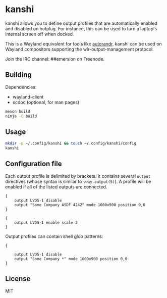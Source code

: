 # kanshi

kanshi allows you to define output profiles that are automatically enabled and
disabled on hotplug. For instance, this can be used to turn a laptop's internal
screen off when docked.

This is a Wayland equivalent for tools like [autorandr]. kanshi can be used on
Wayland compositors supporting the wlr-output-management protocol.

Join the IRC channel: ##emersion on Freenode.

## Building

Dependencies:

* wayland-client
* scdoc (optional, for man pages)

```sh
meson build
ninja -C build
```

## Usage

```sh
mkdir -p ~/.config/kanshi && touch ~/.config/kanshi/config
kanshi
```

## Configuration file

Each output profile is delimited by brackets. It contains several `output`
directives (whose syntax is similar to `sway-output(5)`). A profile will be
enabled if all of the listed outputs are connected.

```
{
	output LVDS-1 disable
	output "Some Company ASDF 4242" mode 1600x900 position 0,0
}

{
	output LVDS-1 enable scale 2
}
```

Output profiles can contain shell glob patterns:
```
{

	output LVDS-1 disable
	output "Some Company *" mode 1600x900 position 0,0
}
```

## License

MIT

[autorandr]: https://github.com/phillipberndt/autorandr
